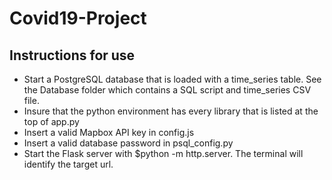 # Covid19-Project

## Instructions for use

- Start a PostgreSQL database that is loaded with a time_series table.  See the Database folder which contains a SQL script and time_series CSV file.
- Insure that the python environment has every library that is listed at the top of app.py
- Insert a valid Mapbox API key in config.js
- Insert a valid database password in psql_config.py
- Start the Flask server with $python -m http.server.  The terminal will identify the target url.


